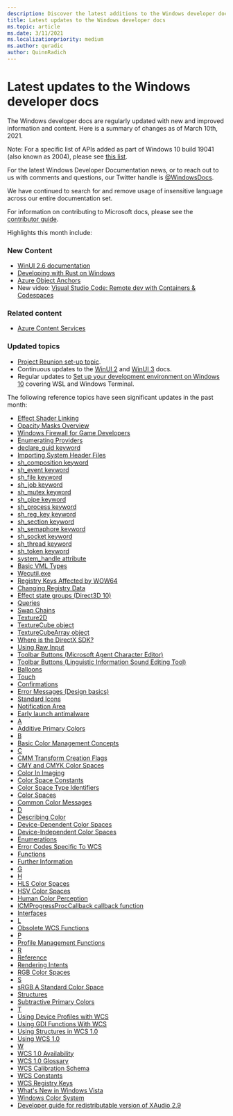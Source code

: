 ```yaml
---
description: Discover the latest additions to the Windows developer docs.
title: Latest updates to the Windows developer docs
ms.topic: article
ms.date: 3/11/2021
ms.localizationpriority: medium
ms.author: quradic
author: QuinnRadich
---
```


# Latest updates to the Windows developer docs

The Windows developer docs are regularly updated with new and improved information and content. Here is a summary of changes as of March 10th, 2021.

Note: For a specific list of APIs added as part of Windows 10 build 19041 (also known as 2004), please see [this list](/windows/uwp/whats-new/windows-10-build-19041-api-diff).

For the latest Windows Developer Documentation news, or to reach out to us with comments and questions, our Twitter handle is [@WindowsDocs](https://twitter.com/windowsdocs).

We have continued to search for and remove usage of insensitive language across our entire documentation set.

For information on contributing to Microsoft docs, please see the [contributor guide](/contribute/).

Highlights this month include:

### New Content

* [WinUI 2.6 documentation](../winui/winui2/index.md)
* [Developing with Rust on Windows](/windows/dev-environment/rust/)
* [Azure Object Anchors](https://techcommunity.microsoft.com/t5/mixed-reality-blog/azure-object-anchors-is-now-in-private-preview/ba-p/1696157)
* New video: [Visual Studio Code: Remote dev with Containers & Codespaces](https://www.youtube.com/watch?v=ruIoLtqIdNc)

### Related content 

* [Azure Content Services](https://azure.microsoft.com/services/communication-services/)

### Updated topics

* [Project Reunion set-up topic](https://docs.microsoft.com/windows/apps/project-reunion).
* Continuous updates to the [WinUI 2](../winui/winui2/index.md) and [WinUI 3](../winui/winui3/index.md) docs.
* Regular updates to [Set up your development environment on Windows 10](../../dev-environment/overview.md) covering WSL and Windows Terminal.


The following reference topics have seen significant updates in the past month:

<ul>
<li><a href="https://docs.microsoft.com/windows/desktop/Direct2D/effect-shader-linking">Effect Shader Linking</a></li>
<li><a href="https://docs.microsoft.com/windows/desktop/Direct2D/opacity-masks-overview">Opacity Masks Overview</a></li>
<li><a href="https://docs.microsoft.com/windows/desktop/DxTechArts/games-and-firewalls">Windows Firewall for Game Developers</a></li>
<li><a href="https://docs.microsoft.com/windows/desktop/ETW/enumerating-providers">Enumerating Providers</a></li>
<li><a href="https://docs.microsoft.com/windows/desktop/Midl/declare-guid">declare_guid keyword</a></li>
<li><a href="https://docs.microsoft.com/windows/desktop/Midl/importing-system-header-files">Importing System Header Files</a></li>
<li><a href="https://docs.microsoft.com/windows/desktop/Midl/sh-composition">sh_composition keyword</a></li>
<li><a href="https://docs.microsoft.com/windows/desktop/Midl/sh-event">sh_event keyword</a></li>
<li><a href="https://docs.microsoft.com/windows/desktop/Midl/sh-file">sh_file keyword</a></li>
<li><a href="https://docs.microsoft.com/windows/desktop/Midl/sh-job">sh_job keyword</a></li>
<li><a href="https://docs.microsoft.com/windows/desktop/Midl/sh-mutex">sh_mutex keyword</a></li>
<li><a href="https://docs.microsoft.com/windows/desktop/Midl/sh-pipe">sh_pipe keyword</a></li>
<li><a href="https://docs.microsoft.com/windows/desktop/Midl/sh-process">sh_process keyword</a></li>
<li><a href="https://docs.microsoft.com/windows/desktop/Midl/sh-reg-key">sh_reg_key keyword</a></li>
<li><a href="https://docs.microsoft.com/windows/desktop/Midl/sh-section">sh_section keyword</a></li>
<li><a href="https://docs.microsoft.com/windows/desktop/Midl/sh-semaphore">sh_semaphore keyword</a></li>
<li><a href="https://docs.microsoft.com/windows/desktop/Midl/sh-socket">sh_socket keyword</a></li>
<li><a href="https://docs.microsoft.com/windows/desktop/Midl/sh-thread">sh_thread keyword</a></li>
<li><a href="https://docs.microsoft.com/windows/desktop/Midl/sh-token">sh_token keyword</a></li>
<li><a href="https://docs.microsoft.com/windows/desktop/Midl/system-handle">system_handle attribute</a></li>
<li><a href="https://docs.microsoft.com/windows/desktop/VML/basic-vml-types">Basic VML Types</a></li>
<li><a href="https://docs.microsoft.com/windows/desktop/WEC/wecutil">Wecutil.exe</a></li>
<li><a href="https://docs.microsoft.com/windows/desktop/WinProg64/shared-registry-keys">Registry Keys Affected by WOW64</a></li>
<li><a href="https://docs.microsoft.com/windows/desktop/WmiSdk/changing-registry-data">Changing Registry Data</a></li>
<li><a href="https://docs.microsoft.com/windows/desktop/direct3d10/d3d10-effect-states">Effect state groups (Direct3D 10)</a></li>
<li><a href="https://docs.microsoft.com/windows/desktop/direct3d12/queries">Queries</a></li>
<li><a href="https://docs.microsoft.com/windows/desktop/direct3d12/swap-chains">Swap Chains</a></li>
<li><a href="https://docs.microsoft.com/windows/desktop/direct3dhlsl/sm5-object-texture2d">Texture2D</a></li>
<li><a href="https://docs.microsoft.com/windows/desktop/direct3dhlsl/texturecube">TextureCube object</a></li>
<li><a href="https://docs.microsoft.com/windows/desktop/direct3dhlsl/texturecubearray">TextureCubeArray object</a></li>
<li><a href="https://docs.microsoft.com/windows/desktop/directx-sdk--august-2009-">Where is the DirectX SDK?</a></li>
<li><a href="https://docs.microsoft.com/windows/desktop/inputdev/using-raw-input">Using Raw Input</a></li>
<li><a href="https://docs.microsoft.com/windows/desktop/lwef/toolbar-buttons-">Toolbar Buttons (Microsoft Agent Character Editor)</a></li>
<li><a href="https://docs.microsoft.com/windows/desktop/lwef/toolbar-buttons">Toolbar Buttons (Linguistic Information Sound Editing Tool)</a></li>
<li><a href="https://docs.microsoft.com/windows/desktop/uxguide/ctrl-balloons">Balloons</a></li>
<li><a href="https://docs.microsoft.com/windows/desktop/uxguide/inter-touch">Touch</a></li>
<li><a href="https://docs.microsoft.com/windows/desktop/uxguide/mess-confirm">Confirmations</a></li>
<li><a href="https://docs.microsoft.com/windows/desktop/uxguide/mess-error">Error Messages (Design basics)</a></li>
<li><a href="https://docs.microsoft.com/windows/desktop/uxguide/vis-std-icons">Standard Icons</a></li>
<li><a href="https://docs.microsoft.com/windows/desktop/uxguide/winenv-notification">Notification Area</a></li>
<li><a href="https://docs.microsoft.com/windows/desktop/w8cookbook/secured-boot">Early launch antimalware</a></li>
<li><a href="https://docs.microsoft.com/windows/desktop/wcs/a">A</a></li>
<li><a href="https://docs.microsoft.com/windows/desktop/wcs/additive-primary-colors">Additive Primary Colors</a></li>
<li><a href="https://docs.microsoft.com/windows/desktop/wcs/b">B</a></li>
<li><a href="https://docs.microsoft.com/windows/desktop/wcs/basic-color-management-concepts">Basic Color Management Concepts</a></li>
<li><a href="https://docs.microsoft.com/windows/desktop/wcs/c">C</a></li>
<li><a href="https://docs.microsoft.com/windows/desktop/wcs/cmm-transform-creation-flags">CMM Transform Creation Flags</a></li>
<li><a href="https://docs.microsoft.com/windows/desktop/wcs/cmy-and-cmyk-color-spaces">CMY and CMYK Color Spaces</a></li>
<li><a href="https://docs.microsoft.com/windows/desktop/wcs/color-in-imaging">Color In Imaging</a></li>
<li><a href="https://docs.microsoft.com/windows/desktop/wcs/color-space-constants">Color Space Constants</a></li>
<li><a href="https://docs.microsoft.com/windows/desktop/wcs/color-space-type-identifiers">Color Space Type Identifiers</a></li>
<li><a href="https://docs.microsoft.com/windows/desktop/wcs/color-spaces">Color Spaces</a></li>
<li><a href="https://docs.microsoft.com/windows/desktop/wcs/common-color-messages">Common Color Messages</a></li>
<li><a href="https://docs.microsoft.com/windows/desktop/wcs/d">D</a></li>
<li><a href="https://docs.microsoft.com/windows/desktop/wcs/describing-color">Describing Color</a></li>
<li><a href="https://docs.microsoft.com/windows/desktop/wcs/device-dependent-color-spaces">Device-Dependent Color Spaces</a></li>
<li><a href="https://docs.microsoft.com/windows/desktop/wcs/device-independent-color-spaces">Device-Independent Color Spaces</a></li>
<li><a href="https://docs.microsoft.com/windows/desktop/wcs/enumerations">Enumerations</a></li>
<li><a href="https://docs.microsoft.com/windows/desktop/wcs/error-codes-specific-to-wcs">Error Codes Specific To WCS</a></li>
<li><a href="https://docs.microsoft.com/windows/desktop/wcs/functions">Functions</a></li>
<li><a href="https://docs.microsoft.com/windows/desktop/wcs/further-information">Further Information</a></li>
<li><a href="https://docs.microsoft.com/windows/desktop/wcs/g">G</a></li>
<li><a href="https://docs.microsoft.com/windows/desktop/wcs/h">H</a></li>
<li><a href="https://docs.microsoft.com/windows/desktop/wcs/hls-color-spaces">HLS Color Spaces</a></li>
<li><a href="https://docs.microsoft.com/windows/desktop/wcs/hsv-color-spaces">HSV Color Spaces</a></li>
<li><a href="https://docs.microsoft.com/windows/desktop/wcs/human-color-perception">Human Color Perception</a></li>
<li><a href="https://docs.microsoft.com/windows/desktop/wcs/icmprogressproccallback">ICMProgressProcCallback callback function</a></li>
<li><a href="https://docs.microsoft.com/windows/desktop/wcs/interfaces">Interfaces</a></li>
<li><a href="https://docs.microsoft.com/windows/desktop/wcs/l">L</a></li>
<li><a href="https://docs.microsoft.com/windows/desktop/wcs/obsolete-wcs-functions">Obsolete WCS Functions</a></li>
<li><a href="https://docs.microsoft.com/windows/desktop/wcs/p">P</a></li>
<li><a href="https://docs.microsoft.com/windows/desktop/wcs/profile-management-functions">Profile Management Functions</a></li>
<li><a href="https://docs.microsoft.com/windows/desktop/wcs/r">R</a></li>
<li><a href="https://docs.microsoft.com/windows/desktop/wcs/reference">Reference</a></li>
<li><a href="https://docs.microsoft.com/windows/desktop/wcs/rendering-intents">Rendering Intents</a></li>
<li><a href="https://docs.microsoft.com/windows/desktop/wcs/rgb-color-spaces">RGB Color Spaces</a></li>
<li><a href="https://docs.microsoft.com/windows/desktop/wcs/s">S</a></li>
<li><a href="https://docs.microsoft.com/windows/desktop/wcs/srgb--a-standard-color-space">sRGB A Standard Color Space</a></li>
<li><a href="https://docs.microsoft.com/windows/desktop/wcs/structures">Structures</a></li>
<li><a href="https://docs.microsoft.com/windows/desktop/wcs/subtractive-primary-colors">Subtractive Primary Colors</a></li>
<li><a href="https://docs.microsoft.com/windows/desktop/wcs/t">T</a></li>
<li><a href="https://docs.microsoft.com/windows/desktop/wcs/using-device-profiles-with-wcs">Using Device Profiles with WCS</a></li>
<li><a href="https://docs.microsoft.com/windows/desktop/wcs/using-gdi-functions-with-wcs">Using GDI Functions With WCS</a></li>
<li><a href="https://docs.microsoft.com/windows/desktop/wcs/using-structures-in-wcs-1-0">Using Structures in WCS 1.0</a></li>
<li><a href="https://docs.microsoft.com/windows/desktop/wcs/using-wcs-1-0">Using WCS 1.0</a></li>
<li><a href="https://docs.microsoft.com/windows/desktop/wcs/w">W</a></li>
<li><a href="https://docs.microsoft.com/windows/desktop/wcs/wcs-1-0-availability">WCS 1.0 Availability</a></li>
<li><a href="https://docs.microsoft.com/windows/desktop/wcs/wcs-1-0-glossary">WCS 1.0 Glossary</a></li>
<li><a href="https://docs.microsoft.com/windows/desktop/wcs/wcs-calibration-schema">WCS Calibration Schema</a></li>
<li><a href="https://docs.microsoft.com/windows/desktop/wcs/wcs-constants">WCS Constants</a></li>
<li><a href="https://docs.microsoft.com/windows/desktop/wcs/wcs-registry-keys">WCS Registry Keys</a></li>
<li><a href="https://docs.microsoft.com/windows/desktop/wcs/what-s-new-in-windows-vista">What's New in Windows Vista</a></li>
<li><a href="https://docs.microsoft.com/windows/desktop/wcs/windows-color-system">Windows Color System</a></li>
<li><a href="https://docs.microsoft.com/windows/desktop/xaudio2/xaudio2-redistributable">Developer guide for redistributable version of XAudio 2.9</a></li>
</ul>

